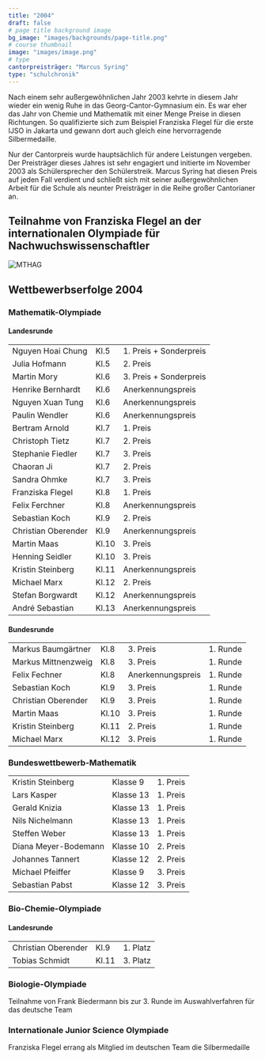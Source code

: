 ```yaml
---
title: "2004"
draft: false
# page title background image
bg_image: "images/backgrounds/page-title.png"
# course thumbnail
image: "images/image.png"
# type
cantorpreisträger: "Marcus Syring"
type: "schulchronik"
---
```


Nach einem sehr außergewöhnlichen Jahr 2003 kehrte in diesem Jahr wieder ein wenig Ruhe in das Georg-Cantor-Gymnasium ein. Es war eher das Jahr von Chemie und Mathematik mit einer Menge Preise in diesen Richtungen. So qualifizierte sich zum Beispiel Franziska Flegel für die erste IJSO in Jakarta und gewann dort auch gleich eine hervorragende Silbermedaille.

Nur der Cantorpreis wurde hauptsächlich für andere Leistungen vergeben. Der Preisträger dieses Jahres ist sehr engagiert und initierte im November 2003 als Schülersprecher den Schülerstreik. Marcus Syring hat diesen Preis auf jeden Fall verdient und schließt sich mit seiner außergewöhnlichen Arbeit für die Schule als neunter Preisträger in die Reihe großer Cantorianer an.

## Teilnahme von Franziska Flegel an der internationalen Olympiade für Nachwuchswissenschaftler

![MTHAG](/images/schulchronik/2004/multitalent_hofft_auf_glck.png)

## Wettbewerbserfolge 2004

### Mathematik-Olympiade

#### Landesrunde

||||
|-|-|-|
|Nguyen Hoai Chung|Kl.5|1. Preis + Sonderpreis|
|Julia Hofmann|Kl.5|2. Preis|
|Martin Mory|Kl.6|3. Preis + Sonderpreis|
|Henrike Bernhardt|Kl.6|Anerkennungspreis|
|Nguyen Xuan Tung|Kl.6|Anerkennungspreis|
|Paulin Wendler|Kl.6|Anerkennungspreis|
|Bertram Arnold|Kl.7|1. Preis|
|Christoph Tietz|Kl.7|2. Preis|
|Stephanie Fiedler|Kl.7|3. Preis|
|Chaoran Ji|Kl.7|2. Preis|
|Sandra Ohmke|Kl.7|3. Preis|
|Franziska Flegel|Kl.8|1. Preis|
|Felix Ferchner|Kl.8|Anerkennungspreis|
|Sebastian Koch|Kl.9|2. Preis|
|Christian Oberender|Kl.9|Anerkennungspreis|
|Martin Maas|Kl.10|3. Preis|
|Henning Seidler|Kl.10|3. Preis|
|Kristin Steinberg|Kl.11|Anerkennungspreis|
|Michael Marx|Kl.12|2. Preis|
|Stefan Borgwardt|Kl.12|Anerkennungspreis|
|André Sebastian|Kl.13|Anerkennungspreis|

#### Bundesrunde

|||||
|-|-|-|-|
|Markus Baumgärtner|Kl.8|3. Preis|1. Runde|
|Markus Mittnenzweig|Kl.8|3. Preis|1. Runde|
|Felix Fechner|Kl.8|Anerkennungspreis|1. Runde|
|Sebastian Koch|Kl.9|3. Preis|1. Runde|
|Christian Oberender|Kl.9|3. Preis|1. Runde|
|Martin Maas|Kl.10|3. Preis|1. Runde|
|Kristin Steinberg|Kl.11|2. Preis|1. Runde|
|Michael Marx|Kl.12|3. Preis|1. Runde|

### Bundeswettbewerb-Mathematik

||||
|-|-|-|
|Kristin Steinberg|Klasse 9|1. Preis|
|Lars Kasper|Klasse 13|1. Preis|
|Gerald Knizia|Klasse 13|1. Preis|
|Nils Nichelmann|Klasse 13|1. Preis|
|Steffen Weber|Klasse 13|1. Preis|
|Diana Meyer-Bodemann|Klasse 10|2. Preis|
|Johannes Tannert|Klasse 12|2. Preis|
|Michael Pfeiffer|Klasse 9|3. Preis|
|Sebastian Pabst|Klasse 12|3. Preis|

### Bio-Chemie-Olympiade

#### Landesrunde

||||
|-|-|-|
|Christian Oberender|Kl.9|1. Platz|
|Tobias Schmidt|Kl.11|3. Platz|

### Biologie-Olympiade

Teilnahme von Frank Biedermann bis zur 3. Runde im Auswahlverfahren für das deutsche Team

### Internationale Junior Science Olympiade

Franziska Flegel errang als Mitglied im deutschen Team die Silbermedaille
